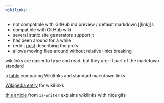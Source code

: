 ```yaml
---
wikilinks:
---
```


- not compatible with GitHub md preview / default markdown [[link]]s
- compatible with GitHub wiki
- several static site generators support it
- has been around for a while
- reddit [post](https://www.reddit.com/r/ObsidianMD/comments/pvi1r3/new_user_should_i_stay_with_pure_markdown_or_use/) describing the pro's
- allows moving files around without relative links breaking

wikilinks are easier to type and read, but they aren’t part of the markdown standard

a [table](https://www.reddit.com/r/ObsidianMD/comments/k0po5z/comment/gdnw146) comparing Wikilinks and standard markdown links

[Wikipedia entry](https://en.wikipedia.org/wiki/Help:Link#Wikilinks_(internal_links)) for wikilinks

[this article](https://ia.net/writer/support/general/wikilinks) from `ia-writer` explains wikilinks with nice gifs